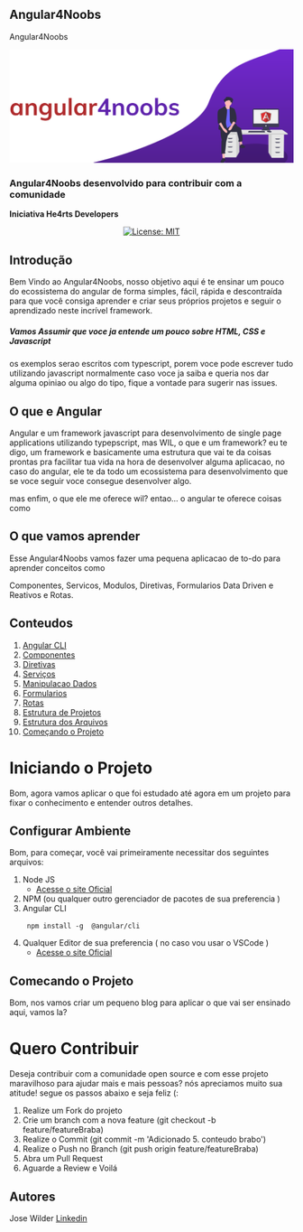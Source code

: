 ## Angular4Noobs

Angular4Noobs
<div align="center">
<img src="./assets/a4n-logo.svg">

</div>


### Angular4Noobs desenvolvido para contribuir com a comunidade
**Iniciativa He4rts Developers**
<div align="center">

[![License: MIT](https://img.shields.io/badge/License-MIT-red.svg)](https://opensource.org/licenses/MIT)

</div>

## Introdução
Bem Vindo ao Angular4Noobs, nosso objetivo aqui é te ensinar um pouco do ecossistema do angular
de forma simples, fácil, rápida e descontraída para que você consiga aprender e criar seus próprios projetos e seguir o aprendizado neste incrível framework.

##### Vamos Assumir que voce ja entende um pouco sobre HTML, CSS e Javascript
os exemplos serao escritos com typescript, porem voce pode escrever tudo utilizando javascript normalmente
caso voce ja saiba e queria nos dar alguma opiniao ou algo do tipo, fique a vontade para sugerir nas issues.



## O que e Angular
 Angular e um framework javascript para desenvolvimento de single page applications utilizando typepscript, mas WIL, o que e um framework? eu te digo, um framework e basicamente uma estrutura que vai te da coisas prontas pra facilitar tua vida na hora de desenvolver alguma aplicacao, no caso do angular, ele te da todo um ecossistema para desenvolvimento que se voce seguir voce consegue desenvolver algo.

mas enfim, o que ele me oferece wil? entao... o angular te oferece coisas como


##  O que vamos aprender
Esse Angular4Noobs vamos fazer uma pequena aplicacao de to-do para aprender conceitos como

Componentes, Servicos, Modulos, Diretivas, Formularios Data Driven e Reativos e Rotas.

## Conteudos

1. [ Angular CLI](https://github.com)
2. [ Componentes](https://github.com)
7. [ Diretivas](https://github.com)
8. [ Serviços](https://github.com)
8. [ Manipulacao Dados](https://github.com)
8. [ Formularios](https://github.com)
8. [ Rotas](https://github.com)
5. [ Estrutura de Projetos](https://github.com)
6. [ Estrutura dos Arquivos ](https://github.com)
5. [ Começando o Projeto ](https://github.com)


# Iniciando o Projeto
Bom, agora vamos aplicar o que foi estudado até agora em um projeto para fixar o conhecimento e entender outros detalhes.
## Configurar Ambiente
Bom, para começar, você vai primeiramente necessitar dos seguintes arquivos:

1. Node JS
    * [Acesse o site Oficial](https://nodejs.org/en/)
2. NPM (ou qualquer outro gerenciador de pacotes de sua preferencia )
2. Angular CLI
    ```console 
     npm install -g  @angular/cli
     ```
3. Qualquer Editor de sua preferencia ( no caso vou usar o VSCode )
    * [Acesse o site Oficial](https://code.visualstudio.com)




## Comecando o Projeto

Bom, nos vamos criar um pequeno blog para aplicar o que vai ser ensinado aqui, vamos la?


# Quero Contribuir

Deseja contribuir com a comunidade open source e com esse projeto maravilhoso para ajudar mais e mais pessoas? nós apreciamos muito sua atitude!
segue os passos abaixo e seja feliz (:

1. Realize um Fork do projeto
2. Crie um branch com a nova feature (git checkout -b  feature/featureBraba)
4. Realize o Commit (git commit -m 'Adicionado 5. conteudo brabo')
5. Realize o Push no Branch (git push origin feature/featureBraba)
6. Abra um Pull Request
7. Aguarde a Review e Voilá

## Autores

Jose Wilder [Linkedin](http://linkedin.com/in/jose-wilder)
